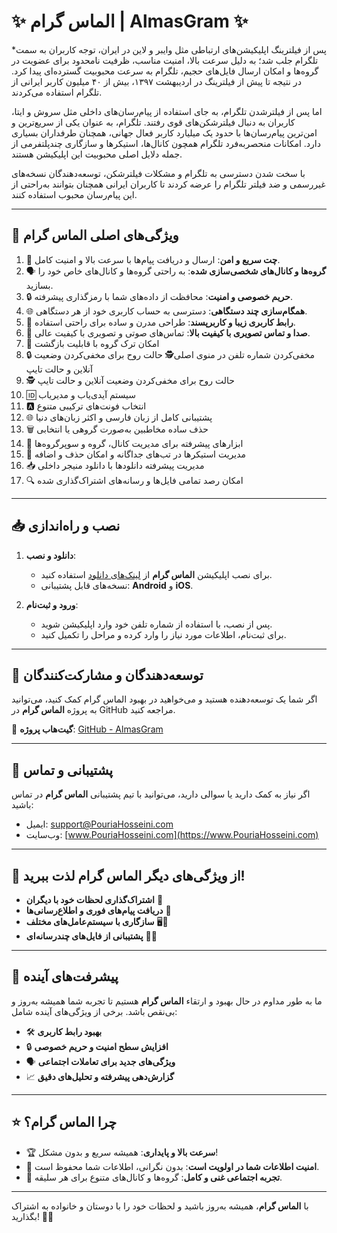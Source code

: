 # ✨ الماس گرام | **AlmasGram** ✨

*پس از فیلترینگ اپلیکیشن‌های ارتباطی مثل وایبر و لاین در ایران، توجه کاربران به سمت تلگرام جلب شد؛ به دلیل سرعت بالا، امنیت مناسب، ظرفیت نامحدود برای عضویت در گروه‌ها و امکان ارسال فایل‌های حجیم، تلگرام به سرعت محبوبیت گسترده‌ای پیدا کرد. در نتیجه تا پیش از فیلترینگ در اردیبهشت ۱۳۹۷، بیش از ۴۰ میلیون کاربر ایرانی از تلگرام استفاده می‌کردند.

اما پس از فیلترشدن تلگرام، به جای استفاده از پیام‌رسان‌های داخلی مثل سروش و ایتا، کاربران به دنبال فیلترشکن‌های قوی رفتند. تلگرام، به عنوان یکی از سریع‌ترین و امن‌ترین پیام‌رسان‌ها با حدود یک میلیارد کاربر فعال جهانی، همچنان طرفداران بسیاری دارد. امکانات منحصربه‌فرد تلگرام همچون کانال‌ها، استیکرها و سازگاری چندپلتفرمی از جمله دلایل اصلی محبوبیت این اپلیکیشن هستند.

با سخت شدن دسترسی به تلگرام و مشکلات فیلترشکن، توسعه‌دهندگان نسخه‌های غیررسمی و ضد فیلتر تلگرام را عرضه کردند تا کاربران ایرانی همچنان بتوانند به‌راحتی از این پیام‌رسان محبوب استفاده کنند.

---

## 🌟 ویژگی‌های اصلی الماس گرام

1. 📱 **چت سریع و امن**: ارسال و دریافت پیام‌ها با سرعت بالا و امنیت کامل.
2. 🗣️ **گروه‌ها و کانال‌های شخصی‌سازی شده**: به راحتی گروه‌ها و کانال‌های خاص خود را بسازید.
3. 🔒 **حریم خصوصی و امنیت**: محافظت از داده‌های شما با رمزگذاری پیشرفته.
4. 🌐 **همگام‌سازی چند دستگاهی**: دسترسی به حساب کاربری خود از هر دستگاهی.
5. 🎨 **رابط کاربری زیبا و کاربرپسند**: طراحی مدرن و ساده برای راحتی استفاده.
6. 💬 **صدا و تماس تصویری با کیفیت بالا**: تماس‌های صوتی و تصویری با کیفیت عالی.
7. 🔄 امکان ترک گروه با قابلیت بازگشت
8. 🔒 مخفی‌کردن شماره تلفن در منوی اصلی🕵️ حالت روح برای مخفی‌کردن وضعیت آنلاین و حالت تایپ
9. 🕵️ حالت روح برای مخفی‌کردن وضعیت آنلاین و حالت تایپ
10. 🆔 سیستم آیدی‌یاب و مدیر‌یاب
11. 🅰️ انتخاب فونت‌های ترکیبی متنوع
12. 🌐 پشتیبانی کامل از زبان فارسی و اکثر زبان‌های دنیا
13. 🗑️ حذف ساده مخاطبین به‌صورت گروهی یا انتخابی
14. 📢 ابزارهای پیشرفته برای مدیریت کانال، گروه و سوپرگروه‌ها
15. 🎨 مدیریت استیکرها در تب‌های جداگانه و امکان حذف و اضافه
16. 📥 مدیریت پیشرفته دانلودها با دانلود منیجر داخلی
17. 🔍 امکان رصد تمامی فایل‌ها و رسانه‌های اشتراک‌گذاری شده

---

## 📥 نصب و راه‌اندازی

1. **دانلود و نصب**:
   - برای نصب اپلیکیشن **الماس گرام** از [لینک‌های دانلود]([https://link-to-download.com](https://github.com/soft20developer/almasgram/releases/download/telegram/Almasgram_1.apk)) استفاده کنید.
   - نسخه‌های قابل پشتیبانی: **Android** و **iOS**.
  
2. **ورود و ثبت‌نام**:
   - پس از نصب، با استفاده از شماره تلفن خود وارد اپلیکیشن شوید.
   - برای ثبت‌نام، اطلاعات مورد نیاز را وارد کرده و مراحل را تکمیل کنید.

---

## 🔧 توسعه‌دهندگان و مشارکت‌کنندگان

اگر شما یک توسعه‌دهنده هستید و می‌خواهید در بهبود الماس گرام کمک کنید، می‌توانید به پروژه **الماس گرام** در GitHub مراجعه کنید.

📍 **گیت‌هاب پروژه**: [GitHub - AlmasGram](https://github.com/TelegramFree/AlmasGram)

---

## 💬 پشتیبانی و تماس

اگر نیاز به کمک دارید یا سوالی دارید، می‌توانید با تیم پشتیبانی **الماس گرام** در تماس باشید:

- ایمیل: [support@PouriaHosseini.com](mailto:support@diamondgram.com)
- وب‌سایت: [www.PouriaHosseini.com](https://www.PouriaHosseini.com)
  

---

## 🌈 از ویژگی‌های دیگر الماس گرام لذت ببرید!

- **اشتراک‌گذاری لحظات خود با دیگران** 📸
- **دریافت پیام‌های فوری و اطلاع‌رسانی‌ها** 🔔
- **سازگاری با سیستم‌عامل‌های مختلف** 🖥️📱
- **پشتیبانی از فایل‌های چندرسانه‌ای** 🎥🎶

---

## 🚀 پیشرفت‌های آینده

ما به طور مداوم در حال بهبود و ارتقاء **الماس گرام** هستیم تا تجربه شما همیشه به‌روز و بی‌نقص باشد. برخی از ویژگی‌های آینده شامل:

- 🛠️ **بهبود رابط کاربری**
- 🔒 **افزایش سطح امنیت و حریم خصوصی**
- 🗣️ **ویژگی‌های جدید برای تعاملات اجتماعی**
- 📈 **گزارش‌دهی پیشرفته و تحلیل‌های دقیق**

---

## ⭐ چرا **الماس گرام**؟

- 🏆 **سرعت بالا و پایداری**: همیشه سریع و بدون مشکل!
- 🔐 **امنیت اطلاعات شما در اولویت است**: بدون نگرانی، اطلاعات شما محفوظ است.
- 🎉 **تجربه اجتماعی غنی و کامل**: گروه‌ها و کانال‌های متنوع برای هر سلیقه.

---

با **الماس گرام**، همیشه به‌روز باشید و لحظات خود را با دوستان و خانواده به اشتراک بگذارید! 💎💬
<meta name="google-site-verification" content="HnaqzbkCQB2gyeRIXpBCqeXkD-oeesTgax8djfdd2jQ" />

